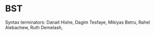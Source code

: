 # BST
Syntax terminators:
Danait Hishe,
Dagim Tesfaye,
Mikiyas Betru,
Rahel Alebachew,
Ruth Demelash,
